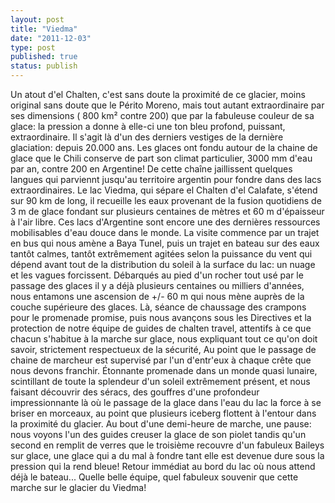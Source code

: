 ```yaml
---
layout: post
title: "Viedma"
date: "2011-12-03"
type: post
published: true
status: publish
---
```


Un atout d'el Chalten, c'est sans doute la proximité de ce glacier, moins original sans doute que le Périto Moreno, mais tout autant extraordinaire par ses dimensions ( 800 km² contre 200) que par la fabuleuse couleur de sa glace: la pression a donne à elle-ci une ton bleu profond, puissant, extraordinaire. Il s'agit là d'un des derniers vestiges de la dernière glaciation: depuis 20.000 ans. Les glaces ont fondu autour de la chaine de glace que le Chili conserve de part son climat particulier, 3000 mm d'eau par an, contre 200 en Argentine! De cette chaîne jaillissent quelques langues qui parviennt jusqu'au territoire argentin pour fondre dans des lacs extraordinaires. Le lac Viedma, qui sépare el Chalten d'el Calafate, s'étend sur 90 km de long, il recueille les eaux provenant de la fusion quotidiens de 3 m de glace fondant sur plusieurs centaines de mètres et 60 m d'épaisseur à l'air libre. Ces lacs d'Argentine sont encore une des dernières ressources mobilisables d'eau douce dans le monde. La visite commence par un trajet en bus qui nous amène a Baya Tunel, puis un trajet en bateau sur des eaux tantôt calmes, tantôt extrêmement agitées selon la puissance du vent qui dépend avant tout de la distribution du soleil à la surface du lac: un nuage et les vagues forcissent. Débarqués au pied d'un rocher tout usé par le passage des glaces il y a déjà plusieurs centaines ou milliers d'années, nous entamons une ascension de +/- 60 m qui nous mène auprès de la couche supérieure des glaces. Là, séance de chaussage des crampons pour le promenade promise, puis nous avançons sous les Directives et la protection de notre équipe de guides de chalten travel, attentifs à ce que chacun s'habitue à la marche sur glace, nous expliquant tout ce qu'on doit savoir, strictement respectueux de la sécurité, Au point que le passage de chaine de marcheur est supervisé par l'un d'entr'eux à chaque crête que nous devons franchir. Étonnante promenade dans un monde quasi lunaire, scintillant de toute la splendeur d'un soleil extrêmement présent, et nous faisant découvrir des séracs, des gouffres d'une profondeur impressionnante là où le passage de la glace dans l'eau du lac la force à se briser en morceaux, au point que plusieurs iceberg flottent à l'entour dans la proximité du glacier. Au bout d'une demi-heure de marche, une pause: nous voyons l'un des guides creuser la glace de son piolet tandis qu'un second en remplit de verres que le troisième recouvre d'un fabuleux Baileys sur glace, une glace qui a du mal à fondre tant elle est devenue dure sous la pression qui la rend bleue! Retour immédiat au bord du lac où nous attend déjà le bateau... Quelle belle équipe, quel fabuleux souvenir que cette marche sur le glacier du Viedma!
